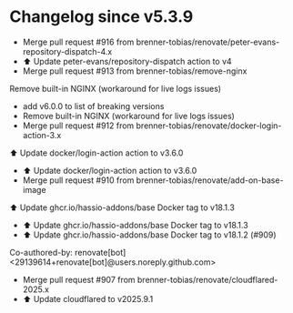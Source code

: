 # Changelog since v5.3.9
- Merge pull request #916 from brenner-tobias/renovate/peter-evans-repository-dispatch-4.x 
- ⬆️ Update peter-evans/repository-dispatch action to v4 
- Merge pull request #913 from brenner-tobias/remove-nginx

Remove built-in NGINX (workaround for live logs issues) 
- add v6.0.0 to list of breaking versions 
- Remove built-in NGINX (workaround for live logs issues) 
- Merge pull request #912 from brenner-tobias/renovate/docker-login-action-3.x

⬆️ Update docker/login-action action to v3.6.0 
- ⬆️ Update docker/login-action action to v3.6.0 
- Merge pull request #910 from brenner-tobias/renovate/add-on-base-image

⬆️ Update ghcr.io/hassio-addons/base Docker tag to v18.1.3 
- ⬆️ Update ghcr.io/hassio-addons/base Docker tag to v18.1.3 
- ⬆️ Update ghcr.io/hassio-addons/base Docker tag to v18.1.2 (#909)

Co-authored-by: renovate[bot] <29139614+renovate[bot]@users.noreply.github.com> 
- Merge pull request #907 from brenner-tobias/renovate/cloudflared-2025.x 
- ⬆️ Update cloudflared to v2025.9.1 
